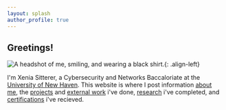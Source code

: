 ```yaml
---
layout: splash
author_profile: true
---
```


## Greetings!

![A headshot of me, smiling, and wearing a black shirt.](/assets/images/bio-photo.png "Bio Image"){: .align-left}

I'm Xenia Sitterer, a Cybersecurity and Networks Baccaloriate at the [University of New Haven](https://www.newhaven.edu). This website is where I post information [about me](/about), the [projects](/projects) and [external work](/portfolio) i've done, [research](/research) i've completed, and [certifications](/certifications) i've recieved. 
